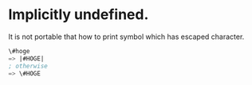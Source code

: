 # Implicitly undefined.

It is not portable that how to print symbol which has escaped character.

```lisp
\#hoge
=> |#HOGE|
; otherwise
=> \#HOGE
```
